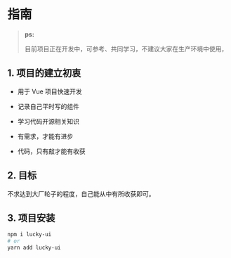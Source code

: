 # 指南

> **ps:**
>
> 目前项目正在开发中，可参考、共同学习，不建议大家在生产环境中使用，

## 1. 项目的建立初衷

- 用于 Vue 项目快速开发

- 记录自己平时写的组件

- 学习代码开源相关知识

- 有需求，才能有进步

- 代码，只有敲才能有收获

## 2. 目标

不求达到大厂轮子的程度，自己能从中有所收获即可。

## 3. 项目安装

```bash
npm i lucky-ui
# or
yarn add lucky-ui
```
